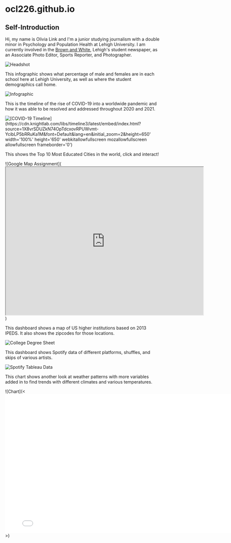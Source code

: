 # ocl226.github.io

## Self-Introduction

Hi, my name is Olivia Link and I'm a junior studying journalism with a double minor in Psychology and Population Health at Lehigh University. I am currently involved in the [Brown and White](https://thebrownandwhite.com), Lehigh's student newspaper, as an Associate Photo Editor, Sports Reporter, and Photographer. 

![Headshot]([https://media.licdn.com/dms/image/v2/D4E03AQHo_Uhtk1Pbtw/profile-displayphoto-shrink_200_200/profile-displayphoto-shrink_200_200/0/1727667090302?e=2147483647&v=beta&t=d1OmlT0sk13eRpxmiN5EygzcL5TKHGOvwvrXui0LYV4](https://drive.google.com/open?id=1etdnclhHNL9WEeR0CuB0U2YAT3jU_IB_&usp=drive_fs))

This infographic shows what percentage of male and females are in each school here at Lehigh University, as well as where the student demographics call home.

![Infographic](https://github.com/user-attachments/assets/86732762-2954-4bf9-bff0-34dc9205429c)

This is the timeline of the rise of COVID-19 into a worldwide pandemic and how it was able to be resolved and addressed throughout 2020 and 2021.

![[COVID-19 Timeline](https://cdn.knightlab.com/libs/timeline3/latest/embed/index.html?source=1X8vrSDUZkN74OpTdcxovRPUWvmt-YcibLP5bRRuKa1M&font=Default&lang=en&initial_zoom=2&height=650' width='100%' height='650' webkitallowfullscreen mozallowfullscreen allowfullscreen frameborder='0')](url)

This shows the Top 10 Most Educated Cities in the world, click and interact!

![Google Map Assignment]([<iframe src="https://www.google.com/maps/d/u/0/embed?mid=19-Ez2gdN_B3035-TQFZtPL-a-UOWiOA&ehbc=2E312F" width="640" height="480"></iframe>](url))

This dashboard shows a map of US higher institutions based on 2013 IPEDS. It also shows the zipcodes for those locations.

![College Degree Sheet](<https://public.tableau.com/app/profile/olivia.link/viz/CollegeDegreeSheet/Story1?publish=yes>)

This dashboard shows Spotify data of different platforms, shuffles, and skips of various artists.

![Spotify Tableau Data]([<https://public.tableau.com/views/Weather_17467285344970/Sheet1?:language=en-US&publish=yes&:sid=&:redirect=auth&:display_count=n&:origin=viz_share_link>](https://public.tableau.com/app/profile/olivia.link/viz/SpotifyData_17474275509880/Story1?publish=yes))

This chart shows another look at weather patterns with more variables added in to find trends with different climates and various temperatures.

![Chart](<<iframe width="800" height="450" src="//embed.chartblocks.com/1.0/?c=681cfa9e3ba0f68756e5e81b&t=a89ceff2f93e72d" frameBorder="0"></iframe>>)
